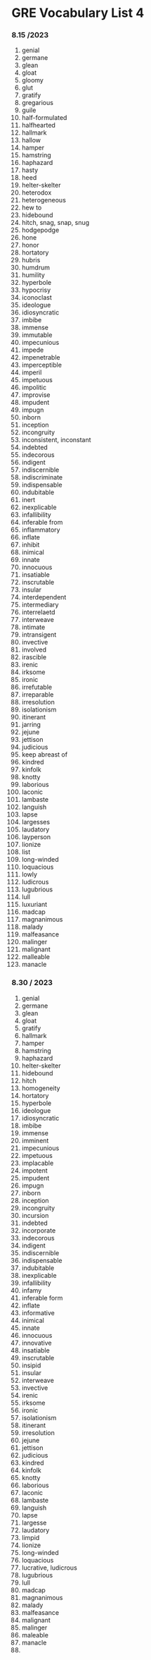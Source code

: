 # GRE Vocabulary List 4

### 8.15 /2023
1. genial
2. germane
3. glean
4. gloat
5. gloomy
6. glut
7. gratify
8. gregarious
9. guile
10. half-formulated
11. halfhearted
12. hallmark
13. hallow
14. hamper
15. hamstring
16. haphazard
17. hasty
18. heed
19. helter-skelter
20. heterodox
21. heterogeneous
22. hew to
23. hidebound
24. hitch, snag, snap, snug
25. hodgepodge
26. hone
27. honor
28. hortatory
29. hubris
30. humdrum
31. humility
32. hyperbole
33. hypocrisy
34. iconoclast
35. ideologue
36. idiosyncratic
37. imbibe
38. immense
39. immutable
40. impecunious
41. impede
42. impenetrable
43. imperceptible
44. imperil
45. impetuous
46. impolitic
47. improvise
48. impudent
49. impugn
50. inborn
51. inception
52. incongruity
53. inconsistent, inconstant
54. indebted
55. indecorous
56. indigent
57. indiscernible
58. indiscriminate
59. indispensable
60. indubitable
61. inert
62. inexplicable
63. infallibility
64. inferable from
65. inflammatory
66. inflate
67. inhibit
68. inimical
69. innate
70. innocuous
71. insatiable
72. inscrutable
73. insular
74. interdependent
75. intermediary
76. interrelaetd
77. interweave
78. intimate
79. intransigent
80. invective
81. involved
82. irascible
83. irenic
84. irksome
85. ironic
86. irrefutable
87. irreparable
88. irresolution
89. isolationism
90. itinerant
91. jarring
92. jejune
93. jettison
94. judicious
95. keep abreast of
96. kindred
97. kinfolk
98. knotty
99. laborious
100. laconic
101. lambaste
102. languish
103. lapse
104. largesses
105. laudatory
106. layperson
107. lionize
108. list
109. long-winded
110. loquacious
111. lowly
112. ludicrous
113. lugubrious
114. lull
115. luxuriant
116. madcap
117. magnanimous
118. malady
119. malfeasance
120. malinger
121. malignant
122. malleable
123. manacle


### 8.30 / 2023
1. genial
2. germane
3. glean
4. gloat
5. gratify
6. hallmark
7. hamper
8. hamstring
9. haphazard
10. helter-skelter
11. hidebound
12. hitch
13. homogeneity
14. hortatory
15. hyperbole
16. ideologue
17. idiosyncratic
18. imbibe
19. immense
20. imminent
21. impecunious
22. impetuous
23. implacable
24. impotent
25. impudent
26. impugn
27. inborn
28. inception
29. incongruity
30. incursion
31. indebted
32. incorporate
33. indecorous
34. indigent
35. indiscernible
36. indispensable
37. indubitable
38. inexplicable
39. infallibility
40. infamy
41. inferable form
42. inflate
43. informative
44. inimical
45. innate
46. innocuous
47. innovative
48. insatiable
49. inscrutable
50. insipid
51. insular
52. interweave
53. invective
54. irenic
55. irksome
56. ironic
57. isolationism
58. itinerant
59. irresolution
60. jejune
61. jettison
62. judicious
63. kindred
64. kinfolk
65. knotty
66. laborious
67. laconic
68. lambaste
69. languish
70. lapse
71. largesse
72. laudatory
73. limpid
74. lionize
75. long-winded
76. loquacious
77. lucrative, ludicrous
78. lugubrious
79. lull
80. madcap
81. magnanimous
82. malady
83. malfeasance
84. malignant
85. malinger
86. maleable
87. manacle
88. 